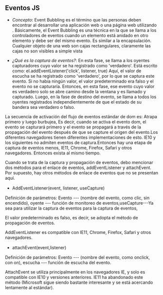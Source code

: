 ## Eventos JS

- *Concepto*: Event Bubbling es el término que las personas deben encontrar al desarrollar una aplicación web o una página web utilizando . Básicamente, el Event Bubbling es una técnica en la que se llama a los controladores de eventos cuando un elemento está anidado en otro elemento y debe ser del mismo evento. Es similar a la encapsulación.
Cualquier objeto de una web son cajas rectangulares, claramente las cajas no son visibles a simple vista

- *¿Qué es la captura de eventos?*: 
En esta fase, se llama a los oyentes capturadores cuyo valor se ha registrado como 'verdadero'. Está escrito como: el.addEventListener('click', listener, true)
Aquí, el valor de escucha se ha registrado como 'verdadero', por lo que se captura este evento. Si no había ningún valor, el valor predeterminado era falso y el evento no se capturaría. Entonces, en esta fase, ese evento cuyo valor es verdadero solo se abre camino desde la ventana y es llamado y capturado.
Luego, en la fase de destino del evento, se llama a todos los oyentes registrados independientemente de que el estado de su bandera sea verdadero o falso.

La secuencia de activación del flujo de eventos estándar de dom es: Atrapa primero y luego burbujea, Es decir, cuando se activa el evento dom, el evento se capturará primero y el evento se propagará a través de la propagación del evento después de que se capture el origen del evento.Los diferentes navegadores tienen diferentes implementaciones de esto. IE10 y los siguientes no admiten eventos de captura.Entonces hay una etapa de captura de eventos menos, IE11, Chrome, Firefox, Safari y otros navegadores. Entonces exista al mismo tiempo.

Cuando se trata de la captura y propagación de eventos, debo mencionar dos métodos para el enlace de eventos, addEventListener y attachEvent. Por supuesto, hay otros métodos de enlace de eventos que no se presentan aquí.

- AddEventListener(event, listener, useCapture)　　

Definición de parámetros: Evento --- (nombre del evento, como clic, sin encendido), oyente --- función de monitoreo de eventos,useCapture---Ya sea para utilizar la captura de eventos para la captura de eventos,

El valor predeterminado es falso, es decir, se adopta el método de propagación de eventos.

AddEventListener es compatible con IE11, Chrome, Firefox, Safari y otros navegadores.

- attachEvent(event,listener)　　

Definición de parámetros: Evento --- (nombre del evento, como onclick, con on), escucha --- función de escucha del evento.

AttachEvent se utiliza principalmente en los navegadores IE, y solo es compatible con IE10 y versiones anteriores. IE11 ha abandonado este método (Microsoft sigue siendo bastante interesante y se está acercando lentamente al estándar).
